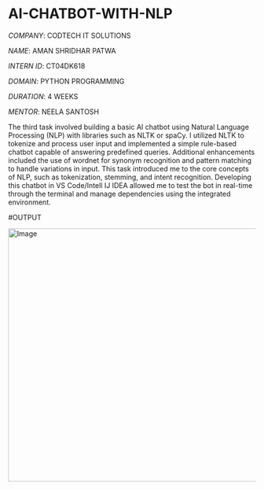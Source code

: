 # AI-CHATBOT-WITH-NLP

*COMPANY*: CODTECH IT SOLUTIONS

*NAME*: AMAN SHRIDHAR PATWA

*INTERN ID*: CT04DK618

*DOMAIN*: PYTHON PROGRAMMING

*DURATION*: 4 WEEKS

*MENTOR*: NEELA SANTOSH

The third task involved building a basic AI chatbot using Natural Language Processing (NLP) with libraries such as NLTK or spaCy. I utilized NLTK to tokenize and process user input and implemented a simple rule-based chatbot capable of answering predefined queries. Additional enhancements included the use of wordnet for synonym recognition and pattern matching to handle variations in input. This task introduced me to the core concepts of NLP, such as tokenization, stemming, and intent recognition. Developing this chatbot in VS Code/Intell IJ IDEA allowed me to test the bot in real-time through the terminal and manage dependencies using the integrated environment.

#OUTPUT

<img width="515" alt="Image" src="https://github.com/user-attachments/assets/74ca692f-0c83-43da-9436-7929358c78d4" />
